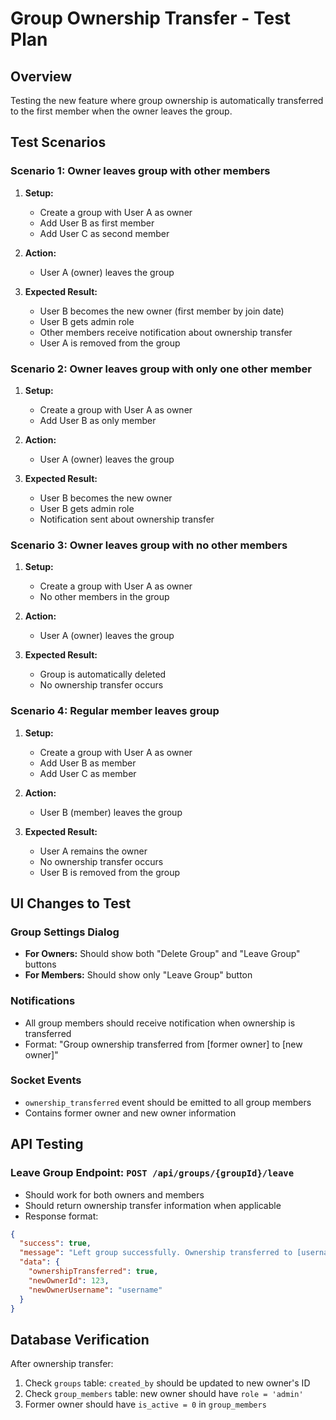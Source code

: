 # Group Ownership Transfer - Test Plan

## Overview
Testing the new feature where group ownership is automatically transferred to the first member when the owner leaves the group.

## Test Scenarios

### Scenario 1: Owner leaves group with other members
1. **Setup:**
   - Create a group with User A as owner
   - Add User B as first member
   - Add User C as second member

2. **Action:**
   - User A (owner) leaves the group

3. **Expected Result:**
   - User B becomes the new owner (first member by join date)
   - User B gets admin role
   - Other members receive notification about ownership transfer
   - User A is removed from the group

### Scenario 2: Owner leaves group with only one other member
1. **Setup:**
   - Create a group with User A as owner
   - Add User B as only member

2. **Action:**
   - User A (owner) leaves the group

3. **Expected Result:**
   - User B becomes the new owner
   - User B gets admin role
   - Notification sent about ownership transfer

### Scenario 3: Owner leaves group with no other members
1. **Setup:**
   - Create a group with User A as owner
   - No other members in the group

2. **Action:**
   - User A (owner) leaves the group

3. **Expected Result:**
   - Group is automatically deleted
   - No ownership transfer occurs

### Scenario 4: Regular member leaves group
1. **Setup:**
   - Create a group with User A as owner
   - Add User B as member
   - Add User C as member

2. **Action:**
   - User B (member) leaves the group

3. **Expected Result:**
   - User A remains the owner
   - No ownership transfer occurs
   - User B is removed from the group

## UI Changes to Test

### Group Settings Dialog
- **For Owners:** Should show both "Delete Group" and "Leave Group" buttons
- **For Members:** Should show only "Leave Group" button

### Notifications
- All group members should receive notification when ownership is transferred
- Format: "Group ownership transferred from [former owner] to [new owner]"

### Socket Events
- `ownership_transferred` event should be emitted to all group members
- Contains former owner and new owner information

## API Testing

### Leave Group Endpoint: `POST /api/groups/{groupId}/leave`
- Should work for both owners and members
- Should return ownership transfer information when applicable
- Response format:
```json
{
  "success": true,
  "message": "Left group successfully. Ownership transferred to [username]",
  "data": {
    "ownershipTransferred": true,
    "newOwnerId": 123,
    "newOwnerUsername": "username"
  }
}
```

## Database Verification
After ownership transfer:
1. Check `groups` table: `created_by` should be updated to new owner's ID
2. Check `group_members` table: new owner should have `role = 'admin'`
3. Former owner should have `is_active = 0` in `group_members` 